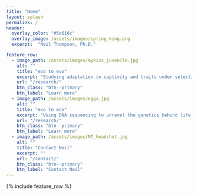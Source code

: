 ```yaml
---
title: "Home"
layout: splash
permalink: /
header:
  overlay_color: "#5e616c"
  overlay_image: /assets/images/spring_king.png
  excerpt:  "Neil Thompson, Ph.D."

feature_row:
  - image_path: /assets/images/mykiss_juvenile.jpg
    alt: ""
    title: "eco to evo"
    excerpt: "Studying adaptation to captivity and traits under selection"
    url: "/research/"
    btn_class: "btn--primary"
    btn_label: "Learn more"
  - image_path: /assets/images/eggs.jpg
    alt: ""
    title: "evo to eco"
    excerpt: "Using DNA sequencing to unravel the genetics behind life history variation"
    url: "/research/"
    btn_class: "btn--primary"
    btn_label: "Learn more"
  - image_path: /assets/images/NT_headshot.jpg
    alt: ""
    title: "Contact Neil"
    excerpt: ""
    url: "/contact/"
    btn_class: "btn--primary"
    btn_label: "Contact Neil"
---
```


{% include feature_row %}